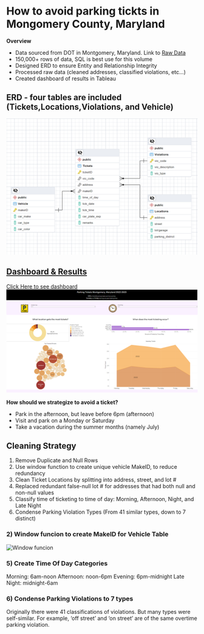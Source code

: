 # How to avoid parking tickts in Mongomery County, Maryland
**Overview**
- Data sourced from DOT in Montgomery, Maryland. Link to [Raw Data](https://catalog.data.gov/dataset/dot-parking-tickets)
- 150,000+ rows of data, SQL is best use for this volume
- Designed ERD to ensure Entity and Relationship Integrity
- Processed raw data (cleaned addresses, classified violations, etc…)
- Created dashboard of results in Tableau

## ERD - four tables are included (Tickets,Locations,Violations, and Vehicle)
![alt text](https://github.com/ConicalDrupe/SQLParkingTickets2023/blob/main/Tickets_ERD.png "ERD image")

## [Dashboard & Results](https://public.tableau.com/app/profile/christopher.boon2264/viz/ParkingTickets2022-2023/ParkingTicketsDashboard)
[Click Here to see dashboard](https://public.tableau.com/app/profile/christopher.boon2264/viz/ParkingTickets2022-2023/ParkingTicketsDashboard)
![alt text](https://github.com/ConicalDrupe/SQLParkingTickets2023/blob/main/dashboard_screenshot.PNG "Dashboard")

**How should we strategize to avoid a ticket?**
- Park in the afternoon, but leave before 6pm (afternoon)
- Visit and park on a Monday or Saturday
- Take a vacation during the summer months (namely July)

## Cleaning Strategy
1) Remove Duplicate and Null Rows
2) Use window function to create unique vehicle MakeID, to reduce redundancy
3) Clean Ticket Locations by splitting into address, street, and lot #
4) Replaced redundant false-null lot # for addresses that had both null and non-null values
5) Classify time of ticketing to time of day: Morning, Afternoon, Night, and Late Night
6) Condense Parking Violation Types (From 41 similar types, down to 7 distinct)

### 2) Window funcion to create MakeID for Vehicle Table
![Window funcion](https://gist.github.com/ConicalDrupe/b3a4762812a4e844f8648a51eaf9a3fa)

### 5) Create Time Of Day Categories
Morning: 6am-noon
Afternoon: noon-6pm
Evening: 6pm-midnight
Late Night: midnight-6am

### 6) Condense Parking Violations to 7 types
Originally there were 41 classifications of violations. But many types were self-similar. For example, ‘off street’ and ‘on street’ are of the same overtime parking violation.
